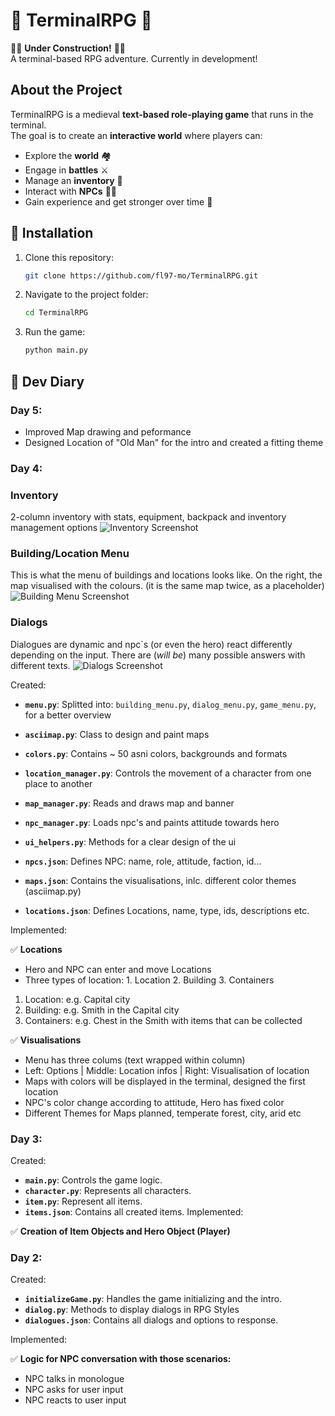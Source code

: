 # 🏹 TerminalRPG 🏰
👷‍♀️ **Under Construction!** 👷‍♂️  
A terminal-based RPG adventure. Currently in development! 

## About the Project
TerminalRPG is a medieval **text-based role-playing game** that runs in the terminal.  
The goal is to create an **interactive world** where players can:
- Explore the **world** 🏘️
- Engage in **battles** ⚔️
- Manage an **inventory** 👜
- Interact with **NPCs** 👩‍🌾
- Gain experience and get stronger over time 💪

## 🧙 Installation
1. Clone this repository:
   ```bash
   git clone https://github.com/fl97-mo/TerminalRPG.git
2. Navigate to the project folder:
   ```bash
   cd TerminalRPG
3. Run the game:
   ```bash
   python main.py


## 🧾 Dev Diary

### Day 5:
- Improved Map drawing and peformance
- Designed Location of "Old Man" for the intro and created a fitting theme

### Day 4:

### Inventory
2-column inventory with stats, equipment, backpack and inventory management options
![Inventory Screenshot](Screenshots/Inventory.png)

### Building/Location Menu
This is what the menu of buildings and locations looks like. 
On the right, the map visualised with the colours. (it is the same map twice, as a placeholder)
![Building Menu Screenshot](Screenshots/location_building_menu.png)

### Dialogs
Dialogues are dynamic and npc`s (or even the hero) react differently depending on the input. 
There are (*will be*) many possible answers with different texts.
![Dialogs Screenshot](Screenshots/dialogs.png)

Created:

- **`menu.py`**:              Splitted into: `building_menu.py`, `dialog_menu.py`,
                              `game_menu.py`, for a better overview
- **`asciimap.py`**:          Class to design and paint maps
- **`colors.py`**:            Contains ~ 50 asni colors, backgrounds and formats
- **`location_manager.py`**:  Controls the movement of a character from one place to another
- **`map_manager.py`**:       Reads and draws map and banner
- **`npc_manager.py`**:       Loads npc's and paints attitude towards hero
- **`ui_helpers.py`**:        Methods for a clear design of the ui

- **`npcs.json`**:            Defines NPC: name, role, attitude, faction, id...
- **`maps.json`**:            Contains the visualisations, inlc. different color themes (asciimap.py)
- **`locations.json`**:       Defines Locations, name, type, ids, descriptions etc.

Implemented:

✅ **Locations**
- Hero and NPC can enter and move Locations
- Three types of location: 1. Location 2. Building 3. Containers
1. Location: e.g. Capital city
2. Building: e.g. Smith in the Capital city
3. Containers: e.g. Chest in the Smith with items that can be collected

✅ **Visualisations**
- Menu has three colums (text wrapped within column)
- Left: Options | Middle: Location infos | Right: Visualisation of location
- Maps with colors will be displayed in the terminal, designed the first location
- NPC's color change according to attitude, Hero has fixed color
- Different Themes for Maps planned, temperate forest, city, arid etc


### Day 3:
Created: 
- **`main.py`**:              Controls the game logic.
- **`character.py`**:         Represents all characters.
- **`item.py`**:              Represent all items.
- **`items.json`**:           Contains all created items.
Implemented:

✅ **Creation of Item Objects and Hero Object (Player)**

### Day 2:
Created: 
- **`initializeGame.py`**:    Handles the game initializing and the intro.
- **`dialog.py`**:            Methods to display dialogs in RPG Styles
- **`dialogues.json`**:       Contains all dialogs and options to response.

Implemented:

✅ **Logic for NPC conversation with those scenarios:**
- NPC talks in monologue
- NPC asks for user input
- NPC reacts to user input
